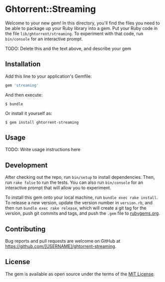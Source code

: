# Ghtorrent::Streaming

Welcome to your new gem! In this directory, you'll find the files you need to be able to package up your Ruby library into a gem. Put your Ruby code in the file `lib/ghtorrent/streaming`. To experiment with that code, run `bin/console` for an interactive prompt.

TODO: Delete this and the text above, and describe your gem

## Installation

Add this line to your application's Gemfile:

```ruby
gem 'streaming'
```

And then execute:

    $ bundle

Or install it yourself as:

    $ gem install ghtorrent-streaming

## Usage

TODO: Write usage instructions here

## Development

After checking out the repo, run `bin/setup` to install dependencies. Then, run `rake false` to run the tests. You can also run `bin/console` for an interactive prompt that will allow you to experiment.

To install this gem onto your local machine, run `bundle exec rake install`. To release a new version, update the version number in `version.rb`, and then run `bundle exec rake release`, which will create a git tag for the version, push git commits and tags, and push the `.gem` file to [rubygems.org](https://rubygems.org).

## Contributing

Bug reports and pull requests are welcome on GitHub at https://github.com/[USERNAME]/ghtorrent-streaming.


## License

The gem is available as open source under the terms of the [MIT License](http://opensource.org/licenses/MIT).

